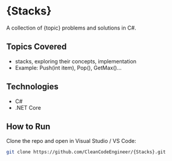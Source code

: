 # {Stacks}
A collection of {topic} problems and solutions in C#.

## Topics Covered
- stacks, exploring their concepts, implementation
- Example: Push(int item), Pop(), GetMax()...

## Technologies
- C#
- .NET Core

## How to Run
Clone the repo and open in Visual Studio / VS Code:
```bash
git clone https://github.com/CleanCodeEngineer/{Stacks}.git
